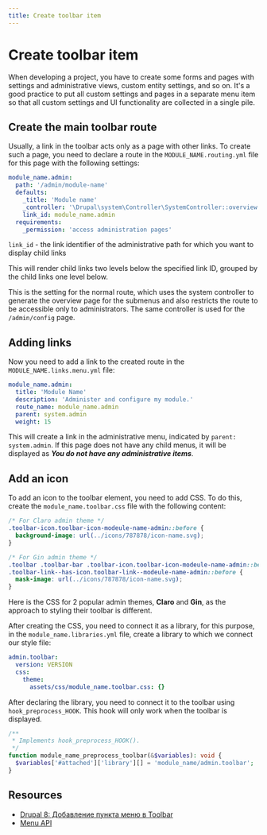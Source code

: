 ```yaml
---
title: Create toolbar item
---
```


# Create toolbar item

When developing a project, you have to create some forms and pages with settings
and administrative views, custom entity settings, and so on. It's a good
practice to put all custom settings and pages in a separate menu item so that
all custom settings and UI functionality are collected in a single pile.

## Create the main toolbar route

Usually, a link in the toolbar acts only as a page with other links. To create
such a page, you need to declare a route in the `MODULE_NAME.routing.yml` file
for this page with the following settings:

```yml
module_name.admin:
  path: '/admin/module-name'
  defaults:
    _title: 'Module name'
    _controller: '\Drupal\system\Controller\SystemController::overview'
    link_id: module_name.admin
  requirements:
    _permission: 'access administration pages'
```

`link_id` - the link identifier of the administrative path for which you want to
display child links

This will render child links two levels below the specified link ID, grouped by
the child links one level below.

This is the setting for the normal route, which uses the system controller to
generate the overview page for the submenus and also restricts the route to be
accessible only to administrators. The same controller is used for the
`/admin/config` page.

## Adding links

Now you need to add a link to the created route in the
`MODULE_NAME.links.menu.yml` file:

```yml
module_name.admin:
  title: 'Module Name'
  description: 'Administer and configure my module.'
  route_name: module_name.admin
  parent: system.admin
  weight: 15
```

This will create a link in the administrative menu, indicated by
`parent: system.admin`. If this page does not have any child menus, it will be
displayed as **_You do not have any administrative items_**.

## Add an icon

To add an icon to the toolbar element, you need to add CSS. To do this, create
the `module_name.toolbar.css` file with the following content:

```css
/* For Claro admin theme */
.toolbar-icon.toolbar-icon-modeule-name-admin::before {
  background-image: url(../icons/787878/icon-name.svg);
}

/* For Gin admin theme */
.toolbar .toolbar-bar .toolbar-icon.toolbar-icon-modeule-name-admin::before,
.toolbar-link--has-icon.toolbar-link--modeule-name-admin::before {
  mask-image: url(../icons/787878/icon-name.svg);
}
```

Here is the CSS for 2 popular admin themes, **Claro** and **Gin**, as the
approach to styling their toolbar is different.

After creating the CSS, you need to connect it as a library, for this purpose,
in the `module_name.libraries.yml` file, create a library to which we connect
our style file:

```yml
admin.toolbar:
  version: VERSION
  css:
    theme:
      assets/css/module_name.toolbar.css: {}
```

After declaring the library, you need to connect it to the toolbar using
`hook_preprocess_HOOK`. This hook will only work when the toolbar is displayed.

```php
/**
 * Implements hook_preprocess_HOOK().
 */
function module_name_preprocess_toolbar(&$variables): void {
  $variables['#attached']['library'][] = 'module_name/admin.toolbar';
}
```

## Resources

- [Drupal 8: Добавление пункта меню в Toolbar](//niklan.net/blog/138)
- [Menu API](./index.md)
